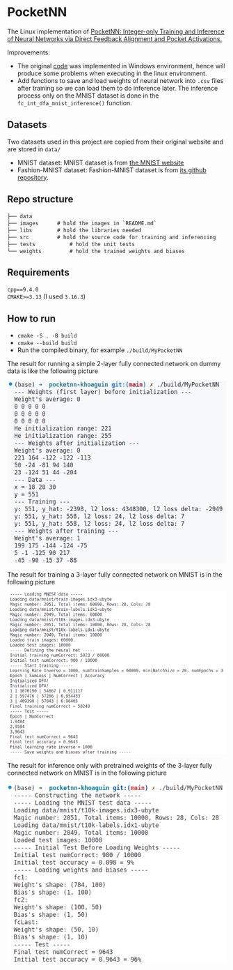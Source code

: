 # PocketNN
The Linux implementation of [PocketNN: Integer-only Training and Inference of Neural Networks via Direct Feedback Alignment and Pocket Activations.](https://github.com/jaewoosong/pocketnn)

Improvements:
- The original [code](https://github.com/jaewoosong/pocketnn) was implemented in Windows environment, hence will produce some problems when executing in the linux environment.
- Add functions to save and load weights of neural network into `.csv` files after training so we can load them to do inference later. The inference process only on the MNIST dataset is done in the `fc_int_dfa_mnist_inference()` function.
## Datasets
Two datasets used in this project are copied from their original website and are stored in `data/`
- MNIST dataset: MNIST dataset is from [the MNIST website](http://yann.lecun.com/exdb/mnist/)
- Fashion-MNIST dataset: Fashion-MNIST dataset is from [its github repository](https://github.com/zalandoresearch/fashion-mnist).

## Repo structure
```
├── data              
├── images      # hold the images in `README.md`
├── libs        # hold the libraries needed
├── src         # hold the source code for training and inferencing
├── tests           # hold the unit tests
└── weights         # hold the trained weights and biases
 ```

## Requirements
`cpp==9.4.0`   
`CMAKE>=3.13` (I used `3.16.3`)

## How to run
- `cmake -S . -B build`
- `cmake --build build`
- Run the compiled binary, for example `./build/MyPocketNN`

The result for running a simple 2-layer fully connected network on dummy data is like the following picture

![](./images/fc_int_dfa_simple.png)

The result for training a 3-layer fully connected network on MNIST is in the following picture

![](./images/fc_int_dfa_mnist.png)

The result for inference only with pretrained weights of the 3-layer fully connected network on MNIST is in the following picture

![](./images/fc_int_dfa_mnist_inference.png)
